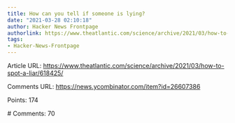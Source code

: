 ```yaml
---
title: How can you tell if someone is lying?
date: "2021-03-28 02:10:18"
author: Hacker News Frontpage
authorlink: https://www.theatlantic.com/science/archive/2021/03/how-to-spot-a-liar/618425/
tags:
- Hacker-News-Frontpage
---
```


<p>Article URL: <a href="https://www.theatlantic.com/science/archive/2021/03/how-to-spot-a-liar/618425/">https://www.theatlantic.com/science/archive/2021/03/how-to-spot-a-liar/618425/</a></p>
<p>Comments URL: <a href="https://news.ycombinator.com/item?id=26607386">https://news.ycombinator.com/item?id=26607386</a></p>
<p>Points: 174</p>
<p># Comments: 70</p>
